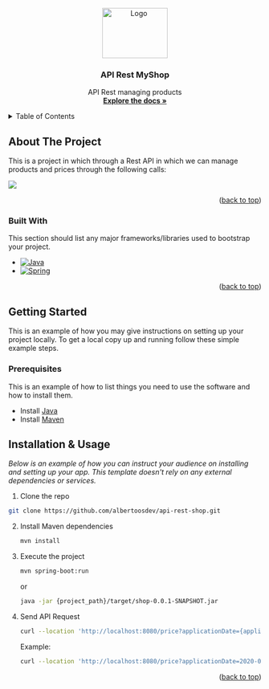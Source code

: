 

<!-- PROJECT LOGO -->
<br />
<div align="center">
  <a href="https://github.com/albertoosdev/api-rest-shop">
    <img src="https://i.imgur.com/xiT8jEg.png" alt="Logo" width="130" height="100">
  </a>

<h3 align="center">API Rest MyShop</h3>

  <p align="center">
    API Rest managing products
    <br />
    <a href="https://github.com/albertoosdev/api-rest-shop"><strong>Explore the docs »</strong></a>
    <br />
  </p>
</div>



<!-- TABLE OF CONTENTS -->
<details>
  <summary>Table of Contents</summary>
  <ol>
    <li>
      <a href="#about-the-project">About The Project</a>
      <ul>
        <li><a href="#built-with">Built With</a></li>
      </ul>
    </li>
    <li>
      <a href="#getting-started">Getting Started</a>
      <ul>
        <li><a href="#prerequisites">Prerequisites</a></li>
      </ul>
    </li>
    <li><a href="#installation">Installation & usage</a></li>
  </ol>
</details>



<!-- ABOUT THE PROJECT -->
## About The Project

This is a project in which through a Rest API in which we can manage products and prices through the following calls:
  

![][GetByParam-example]

<p align="right">(<a href="#readme-top">back to top</a>)</p>



### Built With

This section should list any major frameworks/libraries used to bootstrap your project.

* [![Java][Java-logo]][Java-url]
* [![Spring][Spring-logo]][Spring-url]

<p align="right">(<a href="#readme-top">back to top</a>)</p>

<!-- GETTING STARTED -->
## Getting Started

This is an example of how you may give instructions on setting up your project locally.
To get a local copy up and running follow these simple example steps.

### Prerequisites

This is an example of how to list things you need to use the software and how to install them.
* Install [Java][Java-url]
* Install [Maven][Maven-install-url]

## Installation & Usage

_Below is an example of how you can instruct your audience on installing and setting up your app. This template doesn't rely on any external dependencies or services._

1.  Clone the repo
   ```sh
   git clone https://github.com/albertoosdev/api-rest-shop.git
   ```
2. Install Maven dependencies
   ```sh
   mvn install
   ```
3. Execute the project
   ```sh
   mvn spring-boot:run
   ```
   or
   ```sh
   java -jar {project_path}/target/shop-0.0.1-SNAPSHOT.jar
   ```
4. Send API Request
   ```sh
   curl --location 'http://localhost:8080/price?applicationDate={applicationDate}&productId={productId}&brandId={brandId}' --header 'Accept: application/json'
   ```
   Example:
   ```sh
   curl --location 'http://localhost:8080/price?applicationDate=2020-06-14T10%3A00%3A00Z&productId=35455&brandId=1' --header 'Accept: application/json'
   ```

<p align="right">(<a href="#readme-top">back to top</a>)</p>


<!-- MARKDOWN LINKS & IMAGES -->
<!-- https://www.markdownguide.org/basic-syntax/#reference-style-links -->
[Spring-logo]: https://img.shields.io/badge/SpringBoot-6DB33F?style=flat-square&logo=Spring&logoColor=white
[Spring-url]: https://spring.io/
[Java-logo]: https://img.shields.io/badge/Java-ED8B00?style=for-the-badge&logo=openjdk&logoColor=white
[Java-url]: https://www.java.com/es/
[Maven-install-url]: https://maven.apache.org/install.html
[GetByParam-example]: https://i.imgur.com/hXGHmpd.png